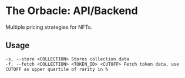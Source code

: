 # The Orbacle: API/Backend

Multiple pricing strategies for NFTs.

## Usage

`-s, --store <COLLECTION> Stores collection data`  
`-f, --fetch <COLLECTION> <TOKEN_ID> <CUTOFF> Fetch token data, use CUTOFF as upper quartile of rarity in %`
